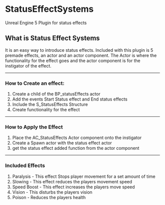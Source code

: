 # **StatusEffectSystems**
Unreal Engine 5 Plugin for status effects

## What is Status Effect Systems
It is an easy way to introduce status effects. Included with this plugin is 5 premade effects, an actor and an actor component.
The Actor is where the functionality for the effect goes and the actor component is for the instigator of the effect.

---

### How to Create an effect:
1. Create a child of the BP_statusEffects actor
2. Add the events Start Status effect and End status effects
3. Include the S_StatusEffects Structure
4. Create functionality for the effect

---

### How to Apply the Effect
1. Place the AC_StatusEffects Actor component onto the instigator
2. Create a Spawn actor with the status effect actor
3. get the status effect added function from the actor component

---

### Included Effects
1. Paralysis - This effect Stops player movement for a set amount of time
2. Slowing - This effect reduces the players movement speed
3. Speed Boost - This effect increases the players move speed
4. Vision - This disturbs the players vision
5. Poison - Reduces the players health
